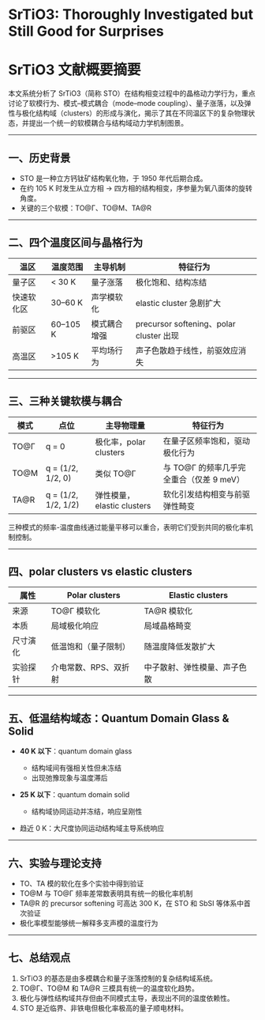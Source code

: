 # SrTiO3: Thoroughly Investigated but Still Good for Surprises

# SrTiO3 文献概要摘要

本文系统分析了 SrTiO3（简称 STO）在结构相变过程中的晶格动力学行为，重点讨论了软模行为、模式–模式耦合（mode–mode coupling）、量子涨落，以及弹性与极化结构域（clusters）的形成与演化，揭示了其在不同温区下的复杂物理状态，并提出一个统一的软模耦合与结构域动力学机制图景。

---

## 一、历史背景

- STO 是一种立方钙钛矿结构氧化物，于 1950 年代后期合成。
- 在约 105 K 时发生从立方相 → 四方相的结构相变，序参量为氧八面体的旋转角度。
- 关键的三个软模：TO@Γ、TO@M、TA@R

---

## 二、四个温度区间与晶格行为

| 温区 | 温度范围 | 主导机制 | 特征行为 |
|------|----------|----------|-----------|
| 量子区 | < 30 K | 量子涨落 | 极化饱和、结构冻结 |
| 快速软化区 | 30–60 K | 声学模软化 | elastic cluster 急剧扩大 |
| 前驱区 | 60–105 K | 模式耦合增强 | precursor softening、polar cluster 出现 |
| 高温区 | >105 K | 平均场行为 | 声子色散趋于线性，前驱效应消失 |

---

## 三、三种关键软模与耦合

| 模式 | 点位 | 主导物理量 | 特征行为 |
|------|------|--------------|-------------|
| TO@Γ | q = 0 | 极化率，polar clusters | 在量子区频率饱和，驱动极化行为 |
| TO@M | q = (1/2, 1/2, 0) | 类似 TO@Γ | 与 TO@Γ 的频率几乎完全重合（仅差 9 meV） |
| TA@R | q = (1/2, 1/2, 1/2) | 弹性模量，elastic clusters | 软化引发结构相变与前驱弹性畸变 |

三种模式的频率-温度曲线通过能量平移可以重合，表明它们受到共同的极化率机制控制。

---

## 四、polar clusters vs elastic clusters

| 属性 | Polar clusters | Elastic clusters |
|--------|--------------------|----------------------|
| 来源 | TO@Γ 模软化 | TA@R 模软化 |
| 本质 | 局域极化响应 | 局域晶格畸变 |
| 尺寸演化 | 低温饱和（量子限制） | 随温度降低发散扩大 |
| 实验探针 | 介电常数、RPS、双折射 | 中子散射、弹性模量、声子色散 |

---

## 五、低温结构域态：Quantum Domain Glass & Solid

- **40 K 以下**：quantum domain glass
  - 结构域间有强相关性但未冻结
  - 出现弛豫现象与温度滞后

- **25 K 以下**：quantum domain solid
  - 结构域协同运动并冻结，响应呈刚性

- 趋近 0 K：大尺度协同运动结构域主导系统响应

---

## 六、实验与理论支持

- TO、TA 模的软化在多个实验中得到验证
- TO@M 与 TO@Γ 频率差常数表明具有统一的极化率机制
- TA@R 的 precursor softening 可高达 300 K，在 STO 和 SbSI 等体系中首次验证
- 极化率模型能够统一解释多支声模的温度行为

---

## 七、总结观点

1. SrTiO3 的基态是由多模耦合和量子涨落控制的复杂结构域系统。
2. TO@Γ、TO@M 和 TA@R 三模具有统一的温度软化趋势。
3. 极化与弹性结构域共存但由不同模式主导，表现出不同的温度依赖性。
4. STO 是近临界、非铁电但极化率极高的量子顺电材料。
